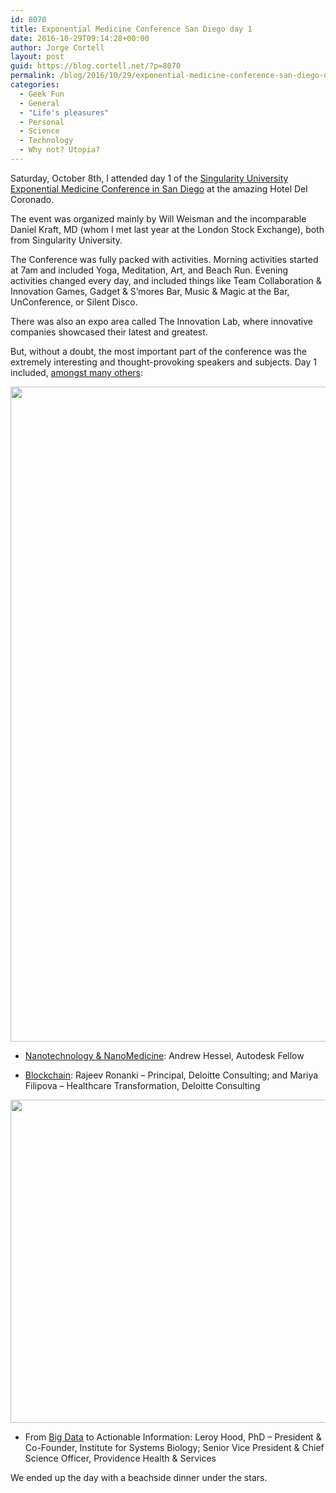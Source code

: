```yaml
---
id: 8070
title: Exponential Medicine Conference San Diego day 1
date: 2016-10-29T09:14:28+00:00
author: Jorge Cortell
layout: post
guid: https://blog.cortell.net/?p=8070
permalink: /blog/2016/10/29/exponential-medicine-conference-san-diego-day-1/
categories:
  - Geek Fun
  - General
  - "Life's pleasures"
  - Personal
  - Science
  - Technology
  - Why not? Utopia?
---
```

Saturday, October 8th, I attended day 1 of the <a href="https://exponential.singularityu.org/medicine/2016program/" target="_blank">Singularity University Exponential Medicine Conference in San Diego</a> at the amazing Hotel Del Coronado.

The event was organized mainly by Will Weisman and the incomparable Daniel Kraft, MD (whom I met last year at the London Stock Exchange), both from Singularity University.

The Conference was fully packed with activities. Morning activities started at 7am and included Yoga, Meditation, Art, and Beach Run. Evening activities changed every day, and included things like Team Collaboration & Innovation Games, Gadget & S’mores Bar, Music & Magic at the Bar, UnConference, or Silent Disco.

There was also an expo area called The Innovation Lab, where innovative companies showcased their latest and greatest.

But, without a doubt, the most important part of the conference was the extremely interesting and thought-provoking speakers and subjects. Day 1 included, [amongst many others](https://exponential.singularityu.org/medicine/2016program/):

<img class="alignnone size-medium" src="https://farm6.staticflickr.com/5698/30599603375_162f04cf8a_k.jpg" alt="" width="2048" height="1048" />

  * [Nanotechnology & NanoMedicine](https://singularityhub.com/2015/11/13/exponential-medicine-the-most-advanced-nanotechnology-today-is-already-inside-you/): Andrew Hessel, Autodesk Fellow

  * [Blockchain](https://singularityhub.com/2015/11/12/exponential-medicine-health-data-discomfort-blockchain-is-the-cure/): Rajeev Ronanki – Principal, Deloitte Consulting; and Mariya Filipova – Healthcare Transformation, Deloitte Consulting

<img class="alignnone size-medium" src="https://farm6.staticflickr.com/5797/29967502074_f9fef36f9f_b.jpg" alt="" width="1024" height="517" />

  * From [Big Data](https://singularityhub.com/2016/05/16/mits-sandy-pentland-big-data-can-be-a-profoundly-humanizing-force-in-industry/) to Actionable Information: Leroy Hood, PhD – President & Co-Founder, Institute for Systems Biology; Senior Vice President & Chief Science Officer, Providence Health & Services

We ended up the day with a beachside dinner under the stars.

&nbsp;